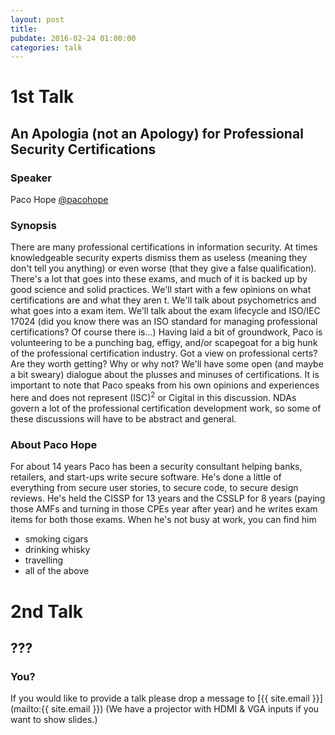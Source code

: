 ```yaml
---
layout: post
title: 
pubdate: 2016-02-24 01:00:00
categories: talk
---
```


# 1st Talk

## An Apologia (not an Apology) for Professional Security Certifications


### Speaker

Paco Hope [@pacohope](https://twitter.com/pacohope)

### Synopsis

There are many professional certifications in information security. At times
knowledgeable security experts dismiss them as useless (meaning they don't
tell you anything) or even worse (that they give a false qualification).
There's a lot that goes into these exams, and much of it is backed up by good
science and solid practices. We'll start with a few opinions on what
certifications are and what they aren
t. We'll talk about psychometrics and
what goes into a exam item. We'll talk about the exam lifecycle and ISO/IEC 17024
(did you know there was an ISO standard for managing professional certifications?
Of course there is...) Having laid a bit of groundwork, Paco is volunteering to be
a punching bag, effigy, and/or scapegoat for a big hunk of the professional
certification industry. Got a view on professional certs? Are they worth getting?
Why or why not? We'll have some open (and maybe a bit sweary) dialogue about the
plusses and minuses of certifications. It is important to note that Paco speaks
from his own opinions and experiences here and does not represent (ISC)<sup>2</sup> or Cigital
in this discussion. NDAs govern a lot of the professional certification development
work, so some of these discussions will have to be abstract and general.

### About Paco Hope

For about 14 years Paco has been a security consultant helping banks, retailers,
and start-ups write secure software. He's done a little of everything from secure
user stories, to secure code, to secure design reviews. He's held the CISSP for
13 years and the CSSLP for 8 years (paying those AMFs and turning in those CPEs
year after year) and he writes exam items for both those exams. When he's not busy
at work, you can find him
* smoking cigars
* drinking whisky
* travelling
* all of the above



# 2nd Talk

## ???

### You?

If you would like to provide a talk please drop a message to
[{{ site.email }}](mailto:{{ site.email }}) (We have a
projector with HDMI & VGA inputs if you want to show slides.)

